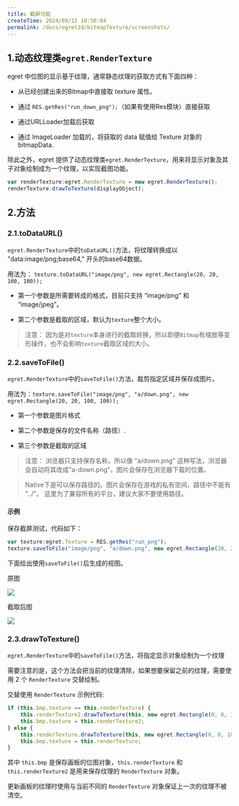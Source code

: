 ```yaml
---
title: 截屏功能
createTime: 2024/09/11 10:50:04
permalink: /docs/egret2d/bitmapTexture/screenshots/
---
```

## 1.动态纹理类`egret.RenderTexture`

egret 中位图的显示基于纹理，通常静态纹理的获取方式有下面四种：

* 从已经创建出来的Bitmap中直接取 texture 属性。

* 通过 `RES.getRes("run_down_png");`（如果有使用Res模块）直接获取

* 通过URLLoader加载后获取

* 通过 ImageLoader 加载的，将获取的 data 赋值给 Texture 对象的 bitmapData.

除此之外，egret 提供了动态纹理类`egret.RenderTexture`，用来将显示对象及其子对象绘制成为一个纹理，以实现截图功能。

```javascript
var renderTexture:egret.RenderTexture = new egret.RenderTexture();
renderTexture.drawToTexture(displayObject);
```


## 2.方法

### 2.1.toDataURL()
`egret.RenderTexture`中的`toDataURL()`方法，将纹理转换成以 "data:image/png;base64," 开头的base64数据。

用法为： `texture.toDataURL("image/png", new egret.Rectangle(20, 20, 100, 100));`

* 第一个参数是所需要转成的格式，目前只支持 “image/png” 和 “image/jpeg”。

* 第二个参数是截取的区域，默认为`texture`整个大小。

> 注意：
因为是对`texture`本身进行的截取转换，所以即便`Bitmap`有缩放等变形操作，也不会影响`texture`截取区域的大小。

### 2.2.saveToFile()
`egret.RenderTexture`中的`saveToFile()`方法，裁剪指定区域并保存成图片。

用法为：`texture.saveToFile("image/png", "a/down.png", new egret.Rectangle(20, 20, 100, 100));`

* 第一个参数是图片格式

* 第二个参数是保存的文件名称（路径）.

* 第三个参数是截取的区域

>  注意：
浏览器只支持保存名称，所以像 "a/down.png" 这种写法，浏览器会自动将其改成"a-down.png"。图片会保存在浏览器下载的位置。

> Native下是可以保存路径的。图片会保存在游戏的私有空间，路径中不能有 "../"。
这里为了兼容所有的平台，建议大家不要使用路径。

#### 示例
保存截屏测试，代码如下：

```javascript
var texture:egret.Texture = RES.getRes("run_png");
texture.saveToFile("image/png", "a/down.png", new egret.Rectangle(20, 20, 100, 100));
```

下面给出使用`saveToFile()`后生成的视图。

原图

![](55cd9c0ddeeb5.png)

截取后图

![](55cd9c0e37c9a.png)

### 2.3.drawToTexture()

`egret.RenderTexture`中的`saveToFile()`方法，将指定显示对象绘制为一个纹理

需要注意的是，这个方法会把当前的纹理清除，如果想要保留之前的纹理，需要使用 2 个 `RenderTexture` 交替绘制。

交替使用 `RenderTexture` 示例代码:

```javascript
if (this.bmp.texture == this.renderTexture) {
    this.renderTexture2.drawToTexture(this, new egret.Rectangle(0, 0, 1024, 768));   
    this.bmp.texture = this.renderTexture2;
} else {
    this.renderTexture.drawToTexture(this, new egret.Rectangle(0, 0, 1024, 768)); 
    this.bmp.texture = this.renderTexture;
}
```

其中 `this.bmp` 是保存画板的位图对象，`this.renderTexture` 和 `this.renderTexture2` 是用来保存纹理的 `RenderTexture` 对象。

更新画板的纹理时使用与当前不同的 `RenderTexture` 对象保证上一次的纹理不被清空。
